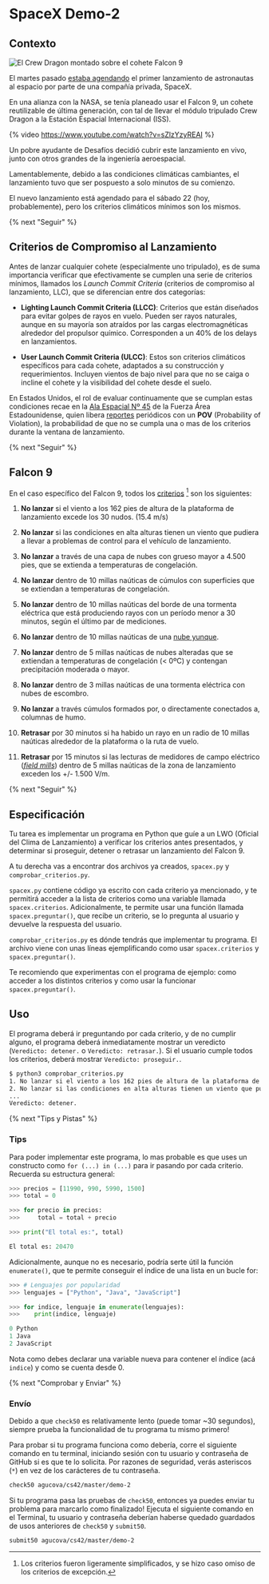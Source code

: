 # SpaceX Demo-2

## Contexto

![El Crew Dragon montado sobre el cohete Falcon 9](https://cdn.mos.cms.futurecdn.net/bFPyWsn99JYEAVESBqK3sn.jpg)

El martes pasado [estaba agendando](https://cnnespanol.cnn.com/video/nasa-space-lanzamiento-espacio-posponen-naves-estados-unidos-tripulacion-perspectivas-mexico-live-ana-mejia/) el primer lanzamiento de astronautas al espacio por parte de una compañía privada, SpaceX.

En una alianza con la NASA, se tenía planeado usar el Falcon 9, un cohete reutilizable de última generación, con tal de llevar el módulo tripulado Crew Dragon a la Estación Espacial Internacional (ISS).

{% video https://www.youtube.com/watch?v=sZlzYzyREAI %}

Un pobre ayudante de Desafíos decidió cubrir este lanzamiento en vivo, junto con otros grandes de la ingeniería aeroespacial.

Lamentablemente, debido a las condiciones climáticas cambiantes, el lanzamiento tuvo que ser pospuesto a solo minutos de su comienzo.

El nuevo lanzamiento está agendado para el sábado 22 (hoy, probablemente), pero los criterios climáticos mínimos son los mismos.

{% next "Seguir" %}


## Criterios de Compromiso al Lanzamiento

Antes de lanzar cualquier cohete (especialmente uno tripulado), es de suma importancia verificar que efectivamente se cumplen una serie de criterios mínimos, llamados los _Launch Commit Criteria_ (criterios de compromiso al lanzamiento, LLC), que se diferencian entre dos categorías:

- **Lighting Launch Commit Criteria (LLCC)**: Criterios que están diseñados para evitar golpes de rayos en vuelo. Pueden ser rayos naturales, aunque en su mayoría son atraídos por las cargas electromagnéticas alrededor del propulsor químico. Corresponden a un 40% de los delays en lanzamientos.

- **User Launch Commit Criteria (ULCC)**: Estos son criterios climáticos específicos para cada cohete, adaptados a su construcción y requerimientos. Incluyen vientos de bajo nivel para que no se caiga o incline el cohete y la visibilidad del cohete desde el suelo.

En Estados Unidos, el rol de evaluar continuamente que se cumplan estas condiciones recae en la [Ala Espacial Nº 45](https://en.wikipedia.org/wiki/45th_Space_Wing) de la Fuerza Área Estadounidense, quien libera [reportes](https://www.patrick.af.mil/Portals/14/Weather/Falcon%209%20Dragon%20Crew%20Demo-2%20L-1%20Day%20Forecast%20-%2030%20May%20Launch.pdf?ver=2020-05-29-092624-233) periódicos con un **POV** (Probability of Violation), la probabilidad de que no se cumpla una o mas de los criterios durante la ventana de lanzamiento.

{% next "Seguir" %}

## Falcon 9

En el caso específico del Falcon 9, todos los [criterios](https://www.nasa.gov/pdf/649911main_051612_falcon9_weather_criteria.pdf) [^1] son los siguientes:

1. **No lanzar** si el viento a los 162 pies de altura de la plataforma de lanzamiento excede los 30 nudos. (15.4 m/s)

2. **No lanzar** si las condiciones en alta alturas tienen un viento que pudiera a llevar a problemas de control para el vehículo de lanzamiento.

3. **No lanzar** a través de una capa de nubes con grueso mayor a 4.500 pies, que se extienda a temperaturas de congelación.

4. **No lanzar** dentro de 10 millas naúticas de cúmulos con superficies que se extiendan a temperaturas de congelación.

5. **No lanzar** dentro de 10 millas naúticas del borde de una tormenta eléctrica que está produciendo rayos con un período menor a 30 minutos, según el último par de mediciones.

6. **No lanzar** dentro de 10 millas naúticas de una [nube yunque](https://es.wikipedia.org/wiki/Cumulonimbus_incus).

7. **No lanzar** dentro de 5 millas naúticas de nubes alteradas que se extiendan a temperaturas de congelación (< 0ºC) y contengan precipitación moderada o mayor.

8. **No lanzar** dentro de 3 millas naúticas de una tormenta eléctrica con nubes de escombro.

9. **No lanzar** a través cúmulos formados por, o directamente conectados a, columnas de humo.

10. **Retrasar** por 30 minutos si ha habido un rayo en un radio de 10 millas naúticas alrededor de la plataforma o la ruta de vuelo.

11. **Retrasar** por 15 minutos si las lecturas de medidores de campo eléctrico ([_field mills_](https://en.wikipedia.org/wiki/Field_mill)) dentro de 5 millas naúticas de la zona de lanzamiento exceden los +/- 1.500 V/m.

[^1]: Los criterios fueron ligeramente simplificados, y se hizo caso omiso de los criterios de excepción.

{% next "Seguir" %}

## Especificación

Tu tarea es implementar un programa en Python que guíe a un LWO (Oficial del Clima de Lanzamiento) a verificar los criterios antes presentados, y determinar si proseguir, detener o retrasar un lanzamiento del Falcon 9.

A tu derecha vas a encontrar dos archivos ya creados, `spacex.py` y `comprobar_criterios.py`.

`spacex.py` contiene código ya escrito con cada criterio ya mencionado, y te permitirá acceder a la lista de criterios como una variable llamada `spacex.criterios`. Adicionalmente, te permite usar una función llamada `spacex.preguntar()`, que recibe un criterio, se lo pregunta al usuario y devuelve la respuesta del usuario.

`comprobar_criterios.py` es dónde tendrás que implementar tu programa. El archivo viene con unas líneas ejemplificando como usar `spacex.criterios` y `spacex.preguntar()`.

Te recomiendo que experimentas con el programa de ejemplo: como acceder a los distintos criterios y como usar la funcionar `spacex.preguntar()`.

## Uso

El programa deberá ir preguntando por cada criterio, y de no cumplir alguno, el programa deberá inmediatamente mostrar un veredicto (`Veredicto: detener.` o `Veredicto: retrasar.`). Si el usuario cumple todos los criterios, deberá mostrar `Veredicto: proseguir.`.

```bash
$ python3 comprobar_criterios.py
1. No lanzar si el viento a los 162 pies de altura de la plataforma de lanzamiento excede los 30 nudos. [si/no] si
2. No lanzar si las condiciones en alta alturas tienen un viento que pudiera a llevar a problemas de control para el vehículo de lanzamiento. [si/no] no
...
Veredicto: detener.
```
{% next "Tips y Pistas" %}

### Tips
Para poder implementar este programa, lo mas probable es que uses un constructo como `for (...) in (...)` para ir pasando por cada criterio. Recuerda su estructura general:

```python
>>> precios = [11990, 990, 5990, 1500]
>>> total = 0

>>> for precio in precios:
>>>     total = total + precio

>>> print("El total es:", total)

El total es: 20470
```

Adicionalmente, aunque no es necesario, podría serte útil la función `enumerate()`, que te permite conseguir el índice de una lista en un bucle for:

```python
>>> # Lenguajes por popularidad
>>> lenguajes = ["Python", "Java", "JavaScript"]

>>> for indice, lenguaje in enumerate(lenguajes):
>>>    print(indice, lenguaje)

0 Python
1 Java
2 JavaScript
````
Nota como debes declarar una variable nueva para contener el índice (acá `indice`) y como se cuenta desde 0.

{% next "Comprobar y Enviar" %}

### Envío

Debido a que `check50` es relativamente lento (puede tomar ~30 segundos), siempre prueba la funcionalidad de tu programa tu mismo primero!

Para probar si tu programa funciona como debería, corre el siguiente comando en tu terminal, iniciando sesión con tu usuario y contraseña de GitHub si es que te lo solicita. Por razones de seguridad, verás asteriscos (`*`) en vez de los carácteres de tu contraseña.

```bash
check50 agucova/cs42/master/demo-2
```

Si tu programa pasa las pruebas de `check50`, entonces ya puedes enviar tu problema para marcarlo como finalizado! Ejecuta el siguiente comando en el Terminal, tu usuario y contraseña deberían haberse quedado guardados de usos anteriores de `check50` y `submit50`.

```bash
submit50 agucova/cs42/master/demo-2
```
